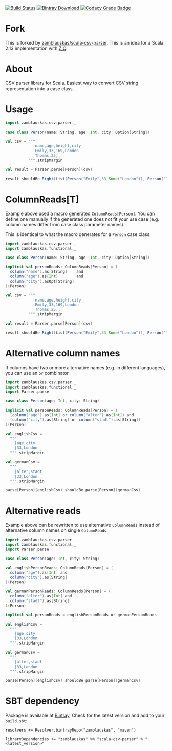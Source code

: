 [![Build Status](https://travis-ci.org/zamblauskas/scala-csv-parser.svg?branch=master)](https://travis-ci.org/zamblauskas/scala-csv-parser)
[![Bintray Download](https://api.bintray.com/packages/zamblauskas/maven/scala-csv-parser/images/download.svg) ](https://bintray.com/zamblauskas/maven/scala-csv-parser/_latestVersion)
[![Codacy Grade Badge](https://api.codacy.com/project/badge/Grade/7a2742cce08742939453f5cf86b1f1a9)](https://www.codacy.com/app/zamblauskas/scala-csv-parser/dashboard)
<!--[![Codacy Coverage Badge](https://api.codacy.com/project/badge/Coverage/7a2742cce08742939453f5cf86b1f1a9)](https://www.codacy.com/app/zamblauskas/scala-csv-parser/dashboard)-->

Fork
==============================
This is forked by [zamblauskas/scala-csv-parser](https://github.com/zamblauskas/scala-csv-parser).
This is an idea for a Scala 2.13 implementation with [ZIO](https://zio.dev).

About
==============================
CSV parser library for Scala.
Easiest way to convert CSV string representation into a case class.

Usage
==============================

``` scala
import zamblauskas.csv.parser._

case class Person(name: String, age: Int, city: Option[String])

val csv = """
            |name,age,height,city
            |Emily,33,169,London
            |Thomas,25,,
          """.stripMargin

val result = Parser.parse[Person](csv)

result shouldBe Right(List(Person("Emily",33,Some("London")), Person("Thomas",25,None)))
```

ColumnReads[T]
==============================

Example above used a macro generated `ColumnReads[Person]`.
You can define one manually if the generated one does not fit your use case
(e.g. column names differ from case class parameter names).

This is identical to what the macro generates for a `Person` case class:
``` scala
import zamblauskas.csv.parser._
import zamblauskas.functional._

case class Person(name: String, age: Int, city: Option[String])

implicit val personReads: ColumnReads[Person] = (
  column("name").as[String]    and
  column("age").as[Int]        and
  column("city").asOpt[String]
)(Person)

val csv = """
            |name,age,height,city
            |Emily,33,169,London
            |Thomas,25,,
          """.stripMargin

val result = Parser.parse[Person](csv)

result shouldBe Right(List(Person("Emily",33,Some("London")), Person("Thomas",25,None)))
```

Alternative column names
==============================

If columns have two or more alternative names (e.g. in different languages),
you can use an `or` combinator.

``` scala
import zamblauskas.csv.parser._
import zamblauskas.functional._
import Parser.parse

case class Person(age: Int, city: String)

implicit val personReads: ColumnReads[Person] = (
  (column("age").as[Int] or column("alter").as[Int]) and
  (column("city").as[String] or column("stadt").as[String])
)(Person)

val englishCsv =
  """
    |age,city
    |33,London
  """.stripMargin

val germanCsv =
  """
    |alter,stadt
    |33,London
  """.stripMargin

parse[Person](englishCsv) shouldBe parse[Person](germanCsv)
```

Alternative reads
==============================

Example above can be rewritten to use alternative `ColumnReads` instead of alternative column names on single `ColumnReads`.

``` scala
import zamblauskas.csv.parser._
import zamblauskas.functional._
import Parser.parse

case class Person(age: Int, city: String)

val englishPersonReads: ColumnReads[Person] = (
  column("age").as[Int] and
  column("city").as[String]
)(Person)

val germanPersonReads: ColumnReads[Person] = (
  column("alter").as[Int] and
  column("stadt").as[String]
)(Person)

implicit val personReads = englishPersonReads or germanPersonReads

val englishCsv =
  """
    |age,city
    |33,London
  """.stripMargin

val germanCsv =
  """
    |alter,stadt
    |33,London
  """.stripMargin

parse[Person](englishCsv) shouldBe parse[Person](germanCsv)
```

SBT dependency
==============================

Package is available at [Bintray](https://bintray.com/zamblauskas/maven/scala-csv-parser).
Check for the latest version and add to your `build.sbt`:

```
resolvers += Resolver.bintrayRepo("zamblauskas", "maven")

libraryDependencies += "zamblauskas" %% "scala-csv-parser" % "<latest_version>"
```
